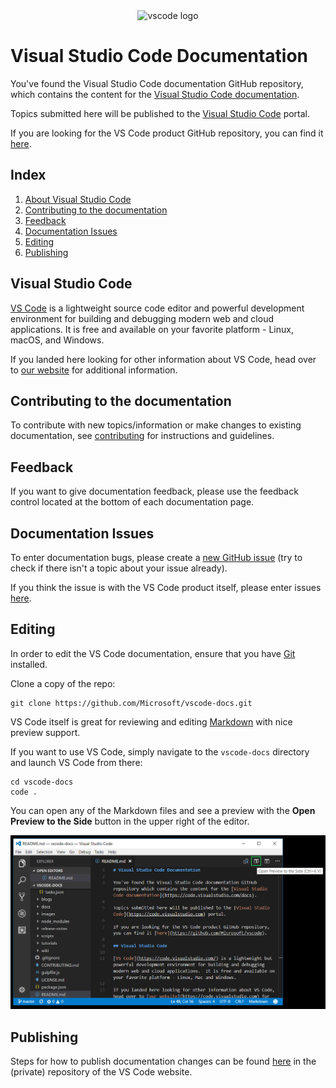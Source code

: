 <center>
<img alt="vscode logo" src="https://upload.wikimedia.org/wikipedia/commons/thumb/2/2d/Visual_Studio_Code_1.18_icon.svg/1200px-Visual_Studio_Code_1.18_icon.svg.png" width="100px">
</center>

# Visual Studio Code Documentation

You've found the Visual Studio Code documentation GitHub repository, which
contains the content for the
[Visual Studio Code documentation](https://code.visualstudio.com/docs).

Topics submitted here will be published to the
[Visual Studio Code](https://code.visualstudio.com) portal.

If you are looking for the VS Code product GitHub repository, you can find it
[here](https://github.com/Microsoft/vscode).

## Index

1. [About Visual Studio Code](#visual-studio-code)
2. [Contributing to the documentation](#contributing-to-the-documentation)
3. [Feedback](#feedback)
4. [Documentation Issues](#documentation-issues)
5. [Editing](#editing)
6. [Publishing](#publishing)

## Visual Studio Code

[VS Code](https://code.visualstudio.com/) is a lightweight source code editor
and powerful development environment for building and debugging modern web and
cloud applications. It is free and available on your favorite platform - Linux,
macOS, and Windows.

If you landed here looking for other information about VS Code, head over to
[our website](https://code.visualstudio.com) for additional information.

## Contributing to the documentation

To contribute with new topics/information or make changes to existing
documentation, see
[contributing](https://github.com/Microsoft/vscode-docs/blob/master/CONTRIBUTING.md#contributing)
for instructions and guidelines.

## Feedback

If you want to give documentation feedback, please use the feedback control
located at the bottom of each documentation page.

## Documentation Issues

To enter documentation bugs, please create a
[new GitHub issue](https://github.com/Microsoft/vscode-docs/issues) (try to
check if there isn't a topic about your issue already).

If you think the issue is with the VS Code product itself, please enter issues
[here](https://github.com/Microsoft/vscode/issues).

## Editing

In order to edit the VS Code documentation, ensure that you have
[Git](https://git-scm.com/downloads) installed.

Clone a copy of the repo:

```
git clone https://github.com/Microsoft/vscode-docs.git
```

VS Code itself is great for reviewing and editing
[Markdown](https://code.visualstudio.com/docs/languages/markdown) with nice
preview support.

If you want to use VS Code, simply navigate to the `vscode-docs` directory and
launch VS Code from there:

```
cd vscode-docs
code .
```

You can open any of the Markdown files and see a preview with the **Open Preview
to the Side** button in the upper right of the editor.

![Markdown Preview Button](images/MDPreviewButton.png)

## Publishing

Steps for how to publish documentation changes can be found
[here](https://github.com/Microsoft/vscode-website#publishing-a-documentation-change)
in the (private) repository of the VS Code website.
